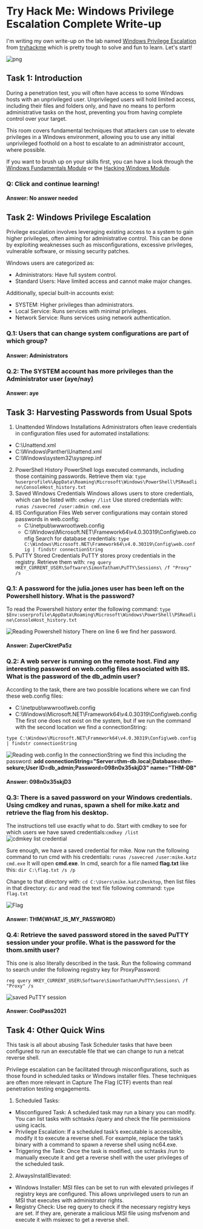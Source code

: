 # Try Hack Me: Windows Privilege Escalation Complete Write-up
I'm writing my own write-up on the lab named [Windows Privilege Escalation](https://tryhackme.com/room/windowsprivesc20) from [tryhackme](https://tryhackme.com) which is pretty tough to solve and fun to learn. Let's start! 

![png](https://cyb3r53c.com/wp-content/uploads/2023/03/PrivilegeEscalation.png)

## Task 1: Introduction
During a penetration test, you will often have access to some Windows hosts with an unprivileged user. Unprivileged users will hold limited access, including their files and folders only, and have no means to perform administrative tasks on the host, preventing you from having complete control over your target.

This room covers fundamental techniques that attackers can use to elevate privileges in a Windows environment, allowing you to use any initial unprivileged foothold on a host to escalate to an administrator account, where possible.

If you want to brush up on your skills first, you can have a look through the [Windows Fundamentals Module](https://tryhackme.com/module/windows-fundamentals) or the [Hacking Windows Module](https://tryhackme.com/module/hacking-windows-1).

### Q: Click and continue learning!
#### Answer: No answer needed

## Task 2: Windows Privilege Escalation
Privilege escalation involves leveraging existing access to a system to gain higher privileges, often aiming for administrative control. This can be done by exploiting weaknesses such as misconfigurations, excessive privileges, vulnerable software, or missing security patches.

Windows users are categorized as:
- Administrators: Have full system control.
- Standard Users: Have limited access and cannot make major changes.

Additionally, special built-in accounts exist:
- SYSTEM: Higher privileges than administrators.
- Local Service: Runs services with minimal privileges.
- Network Service: Runs services using network authentication.

### Q.1: Users that can change system configurations are part of which group?
#### Answer: Administrators
### Q.2: The SYSTEM account has more privileges than the Administrator user (aye/nay)
#### Answer: aye

## Task 3: Harvesting Passwords from Usual Spots
1. Unattended Windows Installations
  Administrators often leave credentials in configuration files used for automated installations:
  - C:\Unattend.xml
  - C:\Windows\Panther\Unattend.xml
  - C:\Windows\system32\sysprep.inf
2. PowerShell History
  PowerShell logs executed commands, including those containing passwords. Retrieve them via:
  ```type %userprofile%\AppData\Roaming\Microsoft\Windows\PowerShell\PSReadline\ConsoleHost_history.txt```
3. Saved Windows Credentials
   Windows allows users to store credentials, which can be listed with: ```cmdkey /list```
   Use stored credentials with: ```runas /savecred /user:admin cmd.exe```
4. IIS Configuration Files
  Web server configurations may contain stored passwords in web.config:
    - C:\inetpub\wwwroot\web.config
    - C:\Windows\Microsoft.NET\Framework64\v4.0.30319\Config\web.config
  Search for database credentials: ```type C:\Windows\Microsoft.NET\Framework64\v4.0.30319\Config\web.config | findstr connectionString```
5. PuTTY Stored Credentials
  PuTTY stores proxy credentials in the registry. Retrieve them with: ```reg query HKEY_CURRENT_USER\Software\SimonTatham\PuTTY\Sessions\ /f "Proxy" /s```
### Q.1: A password for the julia.jones user has been left on the Powershell history. What is the password?

To read the Powershell history enter the following command: ```type $Env:userprofile\AppData\Roaming\Microsoft\Windows\PowerShell\PSReadline\ConsoleHost_history.txt```

![Reading Powershell history](images/julia.jones%20password.png)
There on line 6 we find her password.
#### Answer: ZuperCkretPa5z

### Q.2: A web server is running on the remote host. Find any interesting password on web.config files associated with IIS. What is the password of the db_admin user?
According to the task, there are two possible locations where we can find these web.config files:
- C:\inetpub\wwwroot\web.config
- C:\Windows\Microsoft.NET\Framework64\v4.0.30319\Config\web.config
The first one does not exist on the system, but if we run the command with the second location we find a connectionString:
```
type C:\Windows\Microsoft.NET\Framework64\v4.0.30319\Config\web.config | findstr connectionString
```
![Reading web.config](images/reading_web.config_file.png)
In the connectionString we find this including the password:
**add connectionString="Server=thm-db.local;Database=thm-sekure;User ID=db_admin;Password=098n0x35skjD3" name="THM-DB"**
#### Answer: 098n0x35skjD3

### Q.3: There is a saved password on your Windows credentials. Using cmdkey and runas, spawn a shell for mike.katz and retrieve the flag from his desktop.
The instructions tell use exactly what to do. Start with cmdkey to see for which users we have saved credentials:```cmdkey /list```
![cdmkey list credential](images/cmdkey.png)

Sure enough, we have a saved credential for mike. Now run the following command to run cmd with his credentials: 
```runas /savecred /user:mike.katz cmd.exe```
It will open **cmd.exe**. In cmd, search for a file named **flag.txt** like this: ```dir C:\flag.txt /s /p``` 

Change to that directory with: ```cd C:\Users\mike.katz\Desktop```, then list files in that directory: ```dir``` and read the text file following command: ```type flag.txt```

![Flag](images/flag.png)
#### Answer: THM{WHAT_IS_MY_PASSWORD}

### Q.4: Retrieve the saved password stored in the saved PuTTY session under your profile. What is the password for the thom.smith user?
This one is also literally described in the task. Run the following command to search under the following registry key for ProxyPassword:
```
reg query HKEY_CURRENT_USER\Software\SimonTatham\PuTTY\Sessions\ /f "Proxy" /s
```
![saved PuTTY session](images/password_thom.smith.png)

#### Answer: CoolPass2021

## Task 4: Other Quick Wins
This task is all about abusing Task Scheduler tasks that have been configured to run an executable file that we can change to run a netcat reverse shell.

Privilege escalation can be facilitated through misconfigurations, such as those found in scheduled tasks or Windows installer files. These techniques are often more relevant in Capture The Flag (CTF) events than real penetration testing engagements.
1. Scheduled Tasks:
  - Misconfigured Task: A scheduled task may run a binary you can modify. You can list tasks with schtasks /query and check the file permissions using icacls.
  - Privilege Escalation: If a scheduled task’s executable is accessible, modify it to execute a reverse shell. For example, replace the task’s binary with a command to spawn a reverse shell using nc64.exe.
  - Triggering the Task: Once the task is modified, use schtasks /run to manually execute it and get a reverse shell with the user privileges of the scheduled task.
2. AlwaysInstallElevated:
  - Windows Installer: MSI files can be set to run with elevated privileges if registry keys are configured. This allows unprivileged users to run an MSI that executes with administrator rights.
  - Registry Check: Use reg query to check if the necessary registry keys are set. If they are, generate a malicious MSI file using msfvenom and execute it with msiexec to get a reverse shell.
